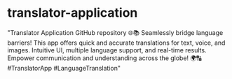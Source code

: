# translator-application
"Translator Application GitHub repository 🌐📚 Seamlessly bridge language barriers! This app offers quick and accurate translations for text, voice, and images. Intuitive UI, multiple language support, and real-time results. Empower communication and understanding across the globe! 🌍🔠 #TranslatorApp #LanguageTranslation"
